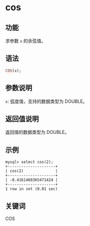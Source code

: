# cos

## 功能

求参数 `x` 的余弦值。

## 语法

```Haskell
COS(x);
```

## 参数说明

`x`: 弧度值，支持的数据类型为 DOUBLE。

## 返回值说明

返回值的数据类型为 DOUBLE。

## 示例

```Plain Text
mysql> select cos(2);
+---------------------+
| cos(2)              |
+---------------------+
| -0.4161468365471424 |
+---------------------+
1 row in set (0.01 sec)
```

## 关键词

COS

